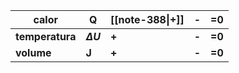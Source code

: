 | calor           | Q              | [[note-388\|**+**]] | **-** | =0     |
| --------------- | -------------- | ------------------- | ----- | ------ |
| **temperatura** | **$\Delta U$** | **+**               | **-** | **=0** |
| **volume**      | **J**          | **+**               | **-** | **=0** |
